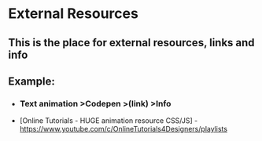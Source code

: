 # External Resources
## This is the place for external resources, links and info
## Example:
* ### Text animation  >Codepen  >(link)  >Info

* [Online Tutorials - HUGE animation resource CSS/JS] - https://www.youtube.com/c/OnlineTutorials4Designers/playlists
